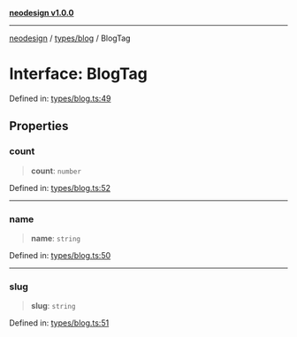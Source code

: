 [**neodesign v1.0.0**](../../../README.md)

***

[neodesign](../../../modules.md) / [types/blog](../README.md) / BlogTag

# Interface: BlogTag

Defined in: [types/blog.ts:49](https://github.com/mladjom/neodesign/blob/12ebc446849a001345c104056aef95c6372b148e/types/blog.ts#L49)

## Properties

### count

> **count**: `number`

Defined in: [types/blog.ts:52](https://github.com/mladjom/neodesign/blob/12ebc446849a001345c104056aef95c6372b148e/types/blog.ts#L52)

***

### name

> **name**: `string`

Defined in: [types/blog.ts:50](https://github.com/mladjom/neodesign/blob/12ebc446849a001345c104056aef95c6372b148e/types/blog.ts#L50)

***

### slug

> **slug**: `string`

Defined in: [types/blog.ts:51](https://github.com/mladjom/neodesign/blob/12ebc446849a001345c104056aef95c6372b148e/types/blog.ts#L51)
